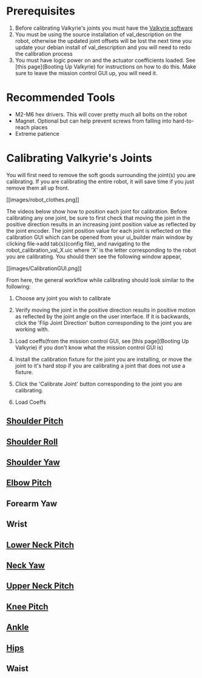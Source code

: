 # Prerequisites
1. Before calibrating Valkyrie's joints you must have the [Valkyrie software](https://github.com/NASA-JSC-Robotics/valkyrie/wiki/Get-Valkyrie-Code)
2. You must be using the source installation of val_description on the robot, otherwise the updated joint offsets will be lost the next time you update your debian install of val_description and you will need to redo the calibration process
3. You must have logic power on and the actuator coefficients loaded. See [this page](Booting Up Valkyrie) for instructions on how to do this. Make sure to leave the mission control GUI up, you will need it.

# Recommended Tools
* M2-M6 hex drivers. This will cover pretty much all bolts on the robot
* Magnet. Optional but can help prevent screws from falling into hard-to-reach places
* Extreme patience

# Calibrating Valkyrie's Joints
You will first need to remove the soft goods surrounding the joint(s) you are calibrating. If you are calibrating the entire robot, it will save time if you just remove them all up front.

[[images/robot_clothes.png]]

The videos below show how to position each joint for calibration. Before calibrating any one joint, be sure to first check that moving the joint in the positive direction results in an increasing joint position value as reflected by the joint encoder. The joint position value for each joint is reflected on the calibration GUI which can be opened from your ui_builder main window by clicking file->add tab(s)(config file), and navigating to the robot_calibration_val_X.uic where 'X' is the letter corresponding to the robot you are calibrating. You should then see the following window appear,

[[images/CalibrationGUI.png]]

From here, the general workflow while calibrating should look similar to the following:

1. Choose any joint you wish to calibrate

2. Verify moving the joint in the positive direction results in positive motion as reflected by the joint angle on the user interface. If it is backwards, click the 'Flip Joint Direction' button corresponding to the joint you are working with. 

3. Load coeffs(from the mission control GUI, see [this page](Booting Up Valkyrie) if you don't know what the mission control GUI is)

4. Install the calibration fixture for the joint you are installing, or move the joint to it's hard stop if you are calibrating a joint that does not use a fixture. 

5. Click the 'Calibrate Joint' button corresponding to the joint you are calibrating. 

6. Load Coeffs

## [Shoulder Pitch](https://www.youtube.com/watch?v=i_R_QV1J_CA)

## [Shoulder Roll](https://www.youtube.com/watch?v=QIns0CLNaQc)

## [Shoulder Yaw](https://youtu.be/vYu5TmopCmc)

## [Elbow Pitch](https://www.youtube.com/watch?v=-FDrI2PnfEU)

## Forearm Yaw

## Wrist

## [Lower Neck Pitch](https://youtu.be/ociZaKF0tQw)

## [Neck Yaw](https://youtu.be/Kh7yX1gp57s)

## [Upper Neck Pitch](https://youtu.be/NR9_ybWFIeg)

## [Knee Pitch](https://youtu.be/ejU2QimhXzI)

## [Ankle](https://youtu.be/XuRsS6dZCk8)

## [Hips](https://youtu.be/FPSuRZxlhFw)

## Waist